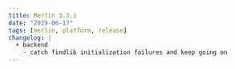 ```yaml
---
title: Merlin 3.3.1
date: "2019-06-17"
tags: [merlin, platform, release]
changelog: |
  + backend
    - catch findlib initialization failures and keep going on
---
```


